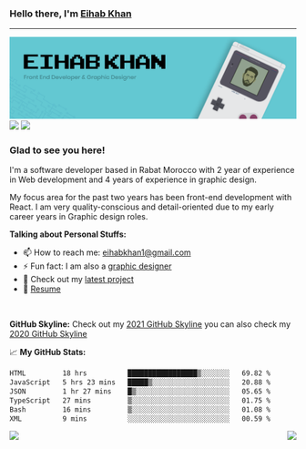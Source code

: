 ### Hello there, I'm <a href="https://twitter.com/eihab_khan" target="_blank">Eihab Khan</a>
---
![Banner](./banner.png)
<a href="https://linkedin.com/in/eihab-khan/" target="_blank"><img src="https://img.shields.io/badge/LinkedIn-0077B5?style=for-the-badge&logo=linkedin&logoColor=white" /></a>
<a href="https://twitter.com/eihab_khan" target="_blank"><img src="https://img.shields.io/badge/Twitter-1FA0F2?style=for-the-badge&logo=twitter&logoColor=white" /></a>

### Glad to see you here! &nbsp;

I'm a software developer based in Rabat Morocco with 2 year of experience in Web development and 4 years of experience in graphic design.

My focus area for the past two years has been front-end development with React. I am very quality-conscious and detail-oriented due to my early career years in Graphic design roles.
<!-- <img align="right" alt="GIF" src="./coding.gif?raw=true" width="408" height="318" /> -->


**Talking about Personal Stuffs:**

<!-- - 🔭 I’m currently working on a cool Design System called Komodo 😉 -->
<!-- - 🌱 I’m currently learning X -->
- 📫 How to reach me: eihabkhan1@gmail.com
- ⚡ Fun fact: I am also a <a href="https://www.behance.net/eihabkhan" target="_blank">graphic designer</a>
- 🚀 Check out my <a href="https://github.com/eihabkhan/parrotxt" target="_blank">latest project</a>
- 📝 [Resume](https://docs.google.com/document/d/1UUtnyt8pywOsjRsBn-a_N8yoJl672BvqyRlmIdq_UJs/edit?usp=sharing)

</br>

**GitHub Skyline:**
Check out my [2021 GitHub Skyline](https://skyline.github.com/eihabkhan/2021)
you can also check my [2020 GitHub Skyline](https://skyline.github.com/eihabkhan/2020)

📈 **My GitHub Stats:**

<!--START_SECTION:waka-->

```text
HTML         18 hrs          █████████████████▒░░░░░░░   69.82 %
JavaScript   5 hrs 23 mins   █████▒░░░░░░░░░░░░░░░░░░░   20.88 %
JSON         1 hr 27 mins    █▒░░░░░░░░░░░░░░░░░░░░░░░   05.65 %
TypeScript   27 mins         ▒░░░░░░░░░░░░░░░░░░░░░░░░   01.75 %
Bash         16 mins         ▒░░░░░░░░░░░░░░░░░░░░░░░░   01.08 %
XML          9 mins          ░░░░░░░░░░░░░░░░░░░░░░░░░   00.59 %
```

<!--END_SECTION:waka-->

<img height="180em" align="left" src="https://github-readme-stats.vercel.app/api/top-langs/?username=eihabkhan&exclude_repo=KNN-Image-Classification&show_icons=true&hide_border=true&layout=compact&langs_count=8"/>
<img height="180em" align="right" src="https://github-readme-stats.vercel.app/api?username=eihabkhan&show_icons=true&hide_border=true&&count_private=true&include_all_commits=true" />
